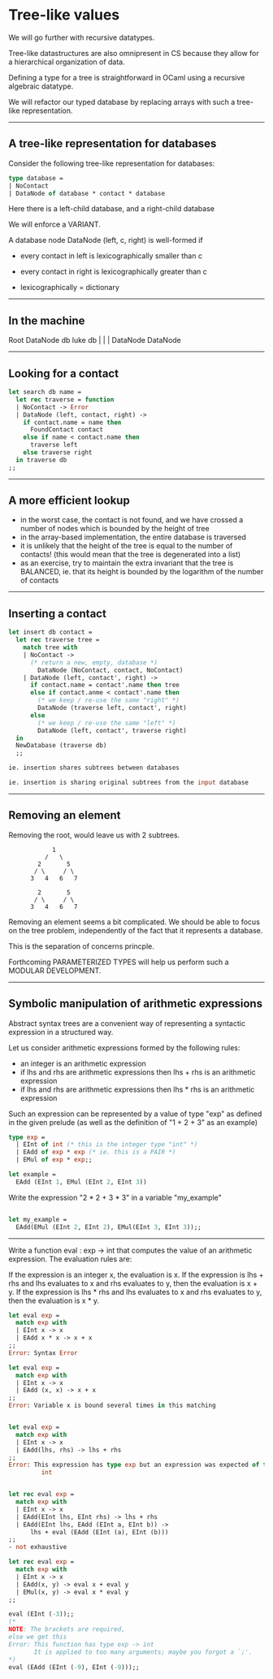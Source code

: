 # Tree-like values

We will go further with recursive datatypes.

Tree-like datastructures are also omnipresent in CS because they allow
for a hierarchical organization of data.

Defining a type for a tree is straightforward in OCaml using a
recursive algebraic datatype.

We will refactor our typed database by replacing arrays with such
a tree-like representation.

------------------------------------------------------------
## A tree-like representation for databases

Consider the following tree-like representation for databases:
```ocaml
type database =
| NoContact
| DataNode of database * contact * database
```

Here there is a left-child database, and a right-child database

We will enforce a VARIANT.

A database node DataNode (left, c, right) is well-formed if
- every contact in left is lexicographically smaller than c
- every contact in right is lexicographically greater than c

- lexicographically = dictionary

------------------------------------------------------------
## In the machine
Root DataNode db    luke      db
              |                |
              |                DataNode
              DataNode

------------------------------------------------------------
## Looking for a contact
```ocaml
let search db name =
  let rec traverse = function
  | NoContact -> Error
  | DataNode (left, contact, right) ->
    if contact.name = name then
      FoundContact contact
    else if name < contact.name then
      traverse left
    else traverse right
  in traverse db
;;
```

------------------------------------------------------------
## A more efficient lookup
- in the worst case, the contact is not found, and we have crossed a number of
  nodes which is bounded by the height of tree
- in the array-based implementation, the entire database is traversed
- it is unlikely that the height of the tree is equal to the number of contacts!
  (this would mean that the tree is degenerated into a list)
- as an exercise, try to maintain the extra invariant that the tree is BALANCED,
  ie. that its height is bounded by the logarithm of the number of contacts

------------------------------------------------------------
## Inserting a contact
```ocaml
let insert db contact =
  let rec traverse tree =
    match tree with
    | NoContact ->
      (* return a new, empty, database *)
        DataNode (NoContact, contact, NoContact)
    | DataNode (left, contact', right) ->
      if contact.name = contact'.name then tree
      else if contact.anme < contact'.name then
        (* we keep / re-use the same "right" *)
        DataNode (traverse left, contact', right)
      else
        (* we keep / re-use the same "left" *)
        DataNode (left, contact', traverse right)
  in
  NewDatabase (traverse db)
  ;;

ie. insertion shares subtrees between databases

ie. insertion is sharing original subtrees from the input database

```

------------------------------------------------------------
## Removing an element
Removing the root, would leave us with 2 subtrees.

```
            1
          /   \
        2       5
       / \     / \
      3   4   6   7

        2       5
       / \     / \
      3   4   6   7
```

Removing an element seems a bit complicated.
We should be able to focus on the tree problem, independently
  of the fact that it represents a database.

This is the separation of concerns princple.

Forthcoming PARAMETERIZED TYPES will help us perform such a
MODULAR DEVELOPMENT.

------------------------------------------------------------
## Symbolic manipulation of arithmetic expressions

Abstract syntax trees are a convenient way of representing
a syntactic expression in a structured way.

Let us consider arithmetic expressions formed by the following rules:
- an integer is an arithmetic expression
- if lhs and rhs are arithmetic expressions then lhs + rhs is an
  arithmetic expression
- if lhs and rhs are arithmetic expressions then lhs * rhs is an
  arithmetic expression

Such an expression can be represented by a value of type "exp"
as defined in the given prelude (as well as the definition of
"1 + 2 + 3" as an example)


```ocaml
type exp =
  | EInt of int (* this is the integer type "int" *)
  | EAdd of exp * exp (* ie. this is a PAIR *)
  | EMul of exp * exp;;

let example =
  EAdd (EInt 1, EMul (EInt 2, EInt 3))
```

Write the expression "2 * 2 + 3 * 3" in a variable "my_example"
```ocaml

let my_example =
  EAdd(EMul (EInt 2, EInt 2), EMul(EInt 3, EInt 3));;

```

------------------------------------------------------------
Write a function eval : exp -> int that computes the value of an arithmetic expression. The evaluation rules are:

If the expression is an integer x, the evaluation is x.
If the expression is lhs + rhs and lhs evaluates to x and rhs evaluates to y, then the evaluation is x + y.
If the expression is lhs * rhs and lhs evaluates to x and rhs evaluates to y, then the evaluation is x * y.

```ocaml
let eval exp =
  match exp with
  | EInt x -> x
  | EAdd x * x -> x + x
;;
Error: Syntax Error

let eval exp =
  match exp with
  | EInt x -> x
  | EAdd (x, x) -> x + x
;;
Error: Variable x is bound several times in this matching


let eval exp =
  match exp with
  | EInt x -> x
  | EAdd(lhs, rhs) -> lhs + rhs
;;
Error: This expression has type exp but an expression was expected of type
         int


let rec eval exp =
  match exp with
  | EInt x -> x
  | EAdd(EInt lhs, EInt rhs) -> lhs + rhs
  | EAdd(EInt lhs, EAdd (EInt a, EInt b)) ->
      lhs + eval (EAdd (EInt (a), EInt (b)))
;;
- not exhaustive

let rec eval exp =
  match exp with
  | EInt x -> x
  | EAdd(x, y) -> eval x + eval y
  | EMul(x, y) -> eval x * eval y
;;

eval (EInt (-3));;
(*
NOTE: The brackets are required,
else we get this
Error: This function has type exp -> int
       It is applied to too many arguments; maybe you forgot a `;'.
*)
eval (EAdd (EInt (-9), EInt (-9)));;